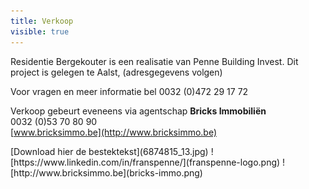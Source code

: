 ```yaml
---
title: Verkoop
visible: true
---
```


Residentie Bergekouter is een realisatie van Penne Building Invest. Dit project is gelegen te Aalst, (adresgegevens volgen)

Voor vragen en meer informatie bel 0032 (0)472 29 17 72 

Verkoop gebeurt eveneens via agentschap **Bricks Immobiliën**<br/>
0032 (0)53 70 80 90<br/>
[www.bricksimmo.be](http://www.bricksimmo.be)<br/>

<span class="downloads">
[Download hier de bestektekst](6874815_13.jpg)
</span>

<span class="row row--logo">
![https://www.linkedin.com/in/franspenne/](franspenne-logo.png)
![http://www.bricksimmo.be](bricks-immo.png)
</span>
